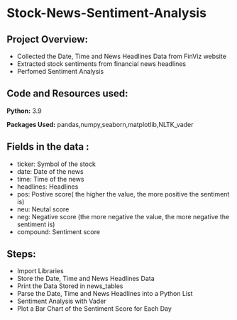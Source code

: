 # Stock-News-Sentiment-Analysis
## Project Overview:
- Collected the Date, Time and News Headlines Data from FinViz website
- Extracted stock sentiments from financial news headlines 
- Perfomed Sentiment Analysis 

## Code and Resources used:
**Python:** 3.9

**Packages Used:** pandas,numpy,seaborn,matplotlib,NLTK_vader

## Fields in the data :
- ticker: Symbol of the stock
- date: Date of the news
- time: Time of the news
- headlines: Headlines
- pos: Postive score( the higher the value, the more positive the sentiment is)
- neu: Neutal score
- neg: Negative score (the more negative the value, the more negative the sentiment is)
- compound: Sentiment score



## Steps:
- Import Libraries
- Store the Date, Time and News Headlines Data
- Print the Data Stored in news_tables
- Parse the Date, Time and News Headlines into a Python List
- Sentiment Analysis with Vader
- Plot a Bar Chart of the Sentiment Score for Each Day

